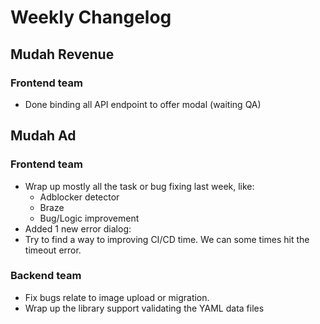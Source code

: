 # Weekly Changelog
## Mudah Revenue
### Frontend team
- Done binding all API endpoint to offer modal (waiting QA)

## Mudah Ad
### Frontend team
- Wrap up mostly all the task or bug fixing last week, like:
	- Adblocker detector
	- Braze
	- Bug/Logic improvement
- Added 1 new error dialog:
- Try to find a way to improving CI/CD time. We can some times hit the timeout error.

### Backend team
- Fix bugs relate to image upload or migration.
- Wrap up the library support validating the YAML data files